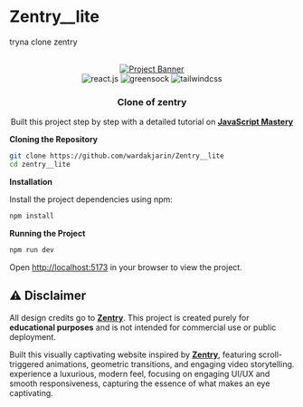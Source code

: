 # Zentry__lite
tryna clone zentry



<div align="center">
  <br />
    <a href="https://youtu.be/zA9r5zTllx4" target="_blank">
      <img src="https://github.com/user-attachments/assets/ab600f24-f4d9-4cef-8f1e-3fd9194afb30" alt="Project Banner">
    </a>
  <br />

  <div>
    <img src="https://img.shields.io/badge/-React_JS-black?style=for-the-badge&logoColor=white&logo=react&color=61DAFB" alt="react.js" />
    <img src="https://img.shields.io/badge/-GSAP-black?style=for-the-badge&logoColor=white&logo=greensock&color=88CE02" alt="greensock" />
    <img src="https://img.shields.io/badge/-Tailwind_CSS-black?style=for-the-badge&logoColor=white&logo=tailwindcss&color=06B6D4" alt="tailwindcss" />
  </div>

  <h3 align="center">Clone of zentry</h3>

   <div align="center">
     Built this project step by step with a detailed tutorial on <a href="https://www.youtube.com/@javascriptmastery/videos" target="_blank"><b>JavaScript Mastery</b></a> 
    </div>
</div>


**Cloning the Repository**

```bash
git clone https://github.com/wardakjarin/Zentry__lite
cd zentry__lite
```

**Installation**

Install the project dependencies using npm:

```bash
npm install
```

**Running the Project**

```bash
npm run dev
```

Open [http://localhost:5173](http://localhost:5173) in your browser to view the project.

## ⚠️ Disclaimer

All design credits go to **[Zentry](https://zentry.com/)**. This project is created purely for **educational purposes** and is not intended for commercial use or public deployment.


Built this visually captivating website inspired by **[Zentry](https://zentry.com/)**, featuring scroll-triggered animations, geometric transitions, and engaging video storytelling. experience a luxurious, modern feel, focusing on engaging UI/UX and smooth responsiveness, capturing the essence of what makes an eye captivating.